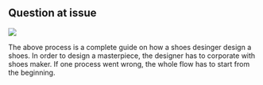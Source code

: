 ## Question at issue
![](https://i.imgur.com/LyGkkAg.png)

The above process is a complete guide on how a shoes desinger design a shoes. In order to design a masterpiece, the designer has to corporate with shoes maker. If one process went wrong, the whole flow has to start from the beginning.

